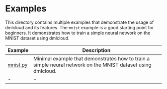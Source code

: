 # Examples

This directory contains multiple examples that demonstrate the usage of dmlcloud and its features.
The `mnist` example is a good starting point for beginners. It demonstrates how to train a simple neural network 
on the MNIST dataset using dmlcloud.

| Example | Description |
| --- | --- |
| [mnist.py](mnist.py) | Minimal example that demonstrates how to train a simple neural network on the MNIST dataset using dmlcloud. |
| - | - |